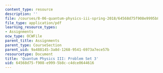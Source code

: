 ```yaml
---
content_type: resource
description: ''
file: /courses/8-06-quantum-physics-iii-spring-2018/64568d75f908e9995b8cc4dce0644616_MIT8_06S18ps3.pdf
file_type: application/pdf
learning_resource_types:
- Assignments
ocw_type: OCWFile
parent_title: Assignments
parent_type: CourseSection
parent_uid: 9a488145-3a8d-1268-9541-6973a7ece57b
resourcetype: Document
title: 'Quantum Physics III: Problem Set 3'
uid: 64568d75-f908-e999-5b8c-c4dce0644616
---
```

